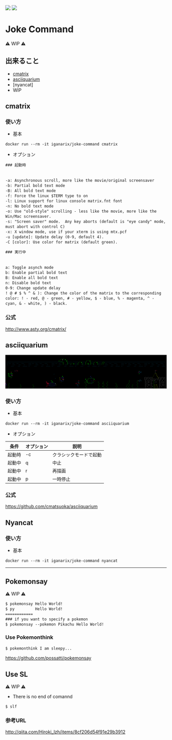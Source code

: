 [![](https://images.microbadger.com/badges/image/iganarix/joke-command.svg)](https://microbadger.com/images/iganarix/joke-command "Get your own image badge on microbadger.com") [![](https://images.microbadger.com/badges/version/iganarix/joke-command.svg)](https://microbadger.com/images/iganarix/joke-command "Get your own version badge on microbadger.com")

# Joke Command

:warning: WIP :warning:

## 出来ること

+ [cmatrix](https://github.com/iganari/joke-command/tree/master#cmatrix)
+ [asciiquarium](https://github.com/iganari/joke-command/blob/master/readme.md#asciiquarium)
+ [nyancat]
+ WIP

## cmatrix

### 使い方

+ 基本

```
docker run --rm -it iganarix/joke-command cmatrix
```

+ オプション

```
### 起動時


-a: Asynchronous scroll, more like the movie/original screensaver 
-b: Partial bold text mode 
-B: All bold text mode 
-f: Force the linux $TERM type to on 
-l: Linux support for linux console matrix.fnt font 
-n: No bold text mode 
-o: Use "old-style" scrolling - less like the movie, more like the Win/Mac screensaver. 
-s: "Screen saver" mode.  Any key aborts (default is "eye candy" mode, must abort with control C) 
-x: X window mode, use if your xterm is using mtx.pcf 
-u [update]: Update delay (0-9, default 4). 
-C [color]: Use color for matrix (default green). 
```
```
### 実行中


a: Toggle asynch mode 
b: Enable partial bold text 
B: Enable all bold text 
n: Disable bold text 
0-9: Change update delay 
! @ # $ % ^ & ): Change the color of the matrix to the corresponding color: ! - red, @ - green, # - yellow, $ - blue, % - magenta, ^ - cyan, & - white, ) - black. 
```

### 公式

http://www.asty.org/cmatrix/

## asciiquarium

![](https://github.com/iganari/joke-command/blob/master/images/asciiquarium.png)

### 使い方

+ 基本

```
docker run --rm -it iganarix/joke-command asciiquarium    
```

+ オプション

条件 | オプション | 説明 
--- | --- | ---
起動時 | -c | クラシックモードで起動
起動中	| q	| 中止
起動中	| r	| 再描画
起動中	| p	| 一時停止

### 公式

https://github.com/cmatsuoka/asciiquarium





## Nyancat

### 使い方

+ 基本

```
docker run --rm -it iganarix/joke-command nyancat
```



***

## Pokemonsay

:warning: WIP :warning:

```
$ pokemonsay Hello World!
$ py         Hello World!
============
### if you want to specify a pokemon
$ pokemonsay --pokemon Pikachu Hello World!
```

### Use Pokemonthink

```
$ pokemonthink I am sleepy...
```

https://github.com/possatti/pokemonsay

## Use SL

:warning: WIP :warning:

+ There is no end of comannd

```
$ slf
```

### 参考URL

http://qiita.com/Hiroki_lzh/items/8cf206d54f91e29b3912
